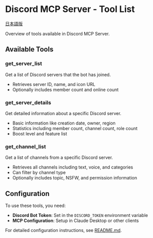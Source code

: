 # Discord MCP Server - Tool List

[日本語版](TOOLLIST.md)

Overview of tools available in Discord MCP Server.

## Available Tools

### get_server_list

Get a list of Discord servers that the bot has joined.

- Retrieves server ID, name, and icon URL
- Optionally includes member count and online count

### get_server_details

Get detailed information about a specific Discord server.

- Basic information like creation date, owner, region
- Statistics including member count, channel count, role count
- Boost level and feature list

### get_channel_list

Get a list of channels from a specific Discord server.

- Retrieves all channels including text, voice, and categories
- Can filter by channel type
- Optionally includes topic, NSFW, and permission information

## Configuration

To use these tools, you need:

- **Discord Bot Token**: Set in the `DISCORD_TOKEN` environment variable
- **MCP Configuration**: Setup in Claude Desktop or other clients

For detailed configuration instructions, see [README.md](README.md).